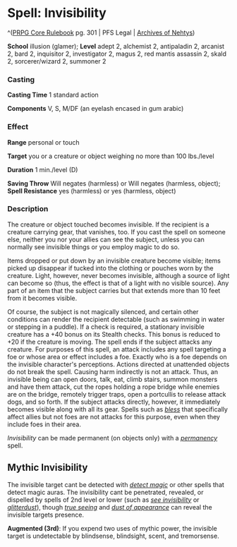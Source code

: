 # Spell: Invisibility

^([PRPG Core Rulebook][ss-invisibility] pg. 301 | PFS Legal | [Archives of Nehtys][sn-invisibility])

**School** illusion (glamer); **Level** adept 2, alchemist 2, antipaladin 2, arcanist 2, bard 2, inquisitor 2, investigator 2, magus 2, red mantis assassin 2, skald 2, sorcerer/wizard 2, summoner 2

### Casting

**Casting Time** 1 standard action  

**Components** V, S, M/DF (an eyelash encased in gum arabic)

### Effect

**Range** personal or touch  

**Target** you or a creature or object weighing no more than 100 lbs./level  

**Duration** 1 min./level (D)  

**Saving Throw** Will negates (harmless) or Will negates (harmless, object); **Spell Resistance** yes (harmless) or yes (harmless, object)

### Description

The creature or object touched becomes invisible. If the recipient is a creature carrying gear, that vanishes, too. If you cast the spell on someone else, neither you nor your allies can see the subject, unless you can normally see invisible things or you employ magic to do so.  

Items dropped or put down by an invisible creature become visible; items picked up disappear if tucked into the clothing or pouches worn by the creature. Light, however, never becomes invisible, although a source of light can become so (thus, the effect is that of a light with no visible source). Any part of an item that the subject carries but that extends more than 10 feet from it becomes visible.  

Of course, the subject is not magically silenced, and certain other conditions can render the recipient detectable (such as swimming in water or stepping in a puddle). If a check is required, a stationary invisible creature has a +40 bonus on its Stealth checks. This bonus is reduced to +20 if the creature is moving. The spell ends if the subject attacks any creature. For purposes of this spell, an attack includes any spell targeting a foe or whose area or effect includes a foe. Exactly who is a foe depends on the invisible character's perceptions. Actions directed at unattended objects do not break the spell. Causing harm indirectly is not an attack. Thus, an invisible being can open doors, talk, eat, climb stairs, summon monsters and have them attack, cut the ropes holding a rope bridge while enemies are on the bridge, remotely trigger traps, open a portcullis to release attack dogs, and so forth. If the subject attacks directly, however, it immediately becomes visible along with all its gear. Spells such as _[bless]_ that specifically affect allies but not foes are not attacks for this purpose, even when they include foes in their area.  

_Invisibility_ can be made permanent (on objects only) with a _[permanency]_ spell.

## Mythic Invisibility

The invisible target cant be detected with _[detect magic]_ or other spells that detect magic auras. The invisibility cant be penetrated, revealed, or dispelled by spells of 2nd level or lower (such as _[see invisibility]_ or _[glitterdust]_), though _[true seeing]_ and _[dust of appearance]_ can reveal the invisible targets presence.   

**Augmented (3rd)**: If you expend two uses of mythic power, the invisible target is undetectable by blindsense, blindsight, scent, and tremorsense.

[ss-invisibility]: http://paizo.com/pathfinderRPG/v57
[sn-invisibility]: http://www.archivesofnethys.com/SpellDisplay.aspx?ItemName=Invisibility
[glitterdust]: http://www.archivesofnethys.com/SpellDisplay.aspx?ItemName=glitterdust
[see invisibility]: http://www.archivesofnethys.com/SpellDisplay.aspx?ItemName=see%20invisibility
[detect magic]: http://www.archivesofnethys.com/SpellDisplay.aspx?ItemName=detect%20magic
[true seeing]: http://www.archivesofnethys.com/SpellDisplay.aspx?ItemName=true%20seeing
[dust of appearance]: http://www.archivesofnethys.com/SpellDisplay.aspx?ItemName=dust%20of%20appearance
[bless]: http://www.archivesofnethys.com/SpellDisplay.aspx?ItemName=bless
[permanency]: http://www.archivesofnethys.com/SpellDisplay.aspx?ItemName=permanency